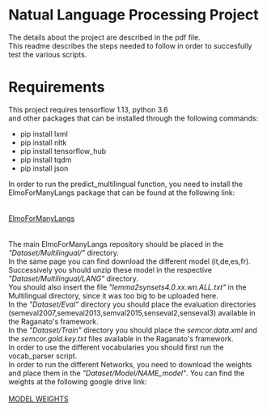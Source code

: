 # Natual Language Processing Project

The details about the project are described in the pdf file.<br>
This readme describes the steps needed to follow in order to succesfully test 
the various scripts.

# Requirements
This project requires tensorflow 1.13, python 3.6 <br> and other packages
that can be installed through the following commands:

*  pip install lxml
*  pip install nltk
*  pip install tensorflow_hub
*  pip install tqdm
*  pip install json

In order to run the predict_multilingual function, you need to install the ElmoForManyLangs package
that can be found at the following link:<br><br><br>
[ElmoForManyLangs](https://github.com/HIT-SCIR/ELMoForManyLangs)
<br><br><br>
The main ElmoForManyLangs repository should be placed in the *"Dataset/Multilingual/"* directory.<br>
In the same page you can find download the different model (it,de,es,fr).
Successively you should unzip these model in the respective *"Dataset/Multilingual/LANG"*
directory.<br>
You should also insert the file  *"lemma2synsets4.0.xx.wn.ALL.txt"* in the Multilingual directory,
since it was too big to be uploaded here.<br>
In the *"Dataset/Eval"* directory you should place the evaluation directories (semeval2007,semeval2013,semval2015,senseval2,senseval3) available in the Raganato's framework.<br>
In the *"Dataset/Train"* directory you should place the *semcor.data.xml* and the *semcor.gold.key.txt* files available in the Raganato's framework.<br>
In order to use the different vocabularies you should first run the vocab_parser script.<br>
In order to run the different Networks, you need to download the weights and place them in the *"Dataset/Model/NAME_model"*. You can find the weights at the following google drive link:
<br><br>
[MODEL WEIGHTS](https://drive.google.com/open?id=1zemBqm7YOZJWWW2A3oLOFdKugEw0SeMv)
<br><br><br>